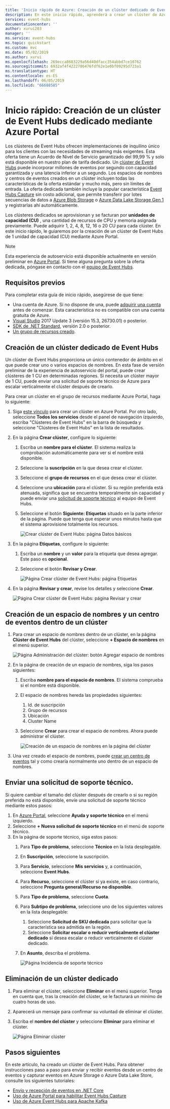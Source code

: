```yaml
---
title: 'Inicio rápido de Azure: Creación de un clúster dedicado de Event Hubs mediante Azure Portal | Microsoft Docs'
description: En este inicio rápido, aprenderá a crear un clúster de Azure Event Hubs mediante Azure Portal.
services: event-hubs
documentationcenter: ''
author: xurui203
manager: ''
ms.service: event-hubs
ms.topic: quickstart
ms.custom: mvc
ms.date: 05/02/2019
ms.author: xurui
ms.openlocfilehash: 269ecca8683229a56d40dfacc354abbd7ce10762
ms.sourcegitcommit: 6932af4f4222786476fdf62e1e0bf09295d723a1
ms.translationtype: HT
ms.contentlocale: es-ES
ms.lasthandoff: 06/05/2019
ms.locfileid: "66688585"
---
```

# <a name="quickstart-create-a-dedicated-event-hubs-cluster-using-azure-portal"></a>Inicio rápido: Creación de un clúster de Event Hubs dedicado mediante Azure Portal 
Los clústeres de Event Hubs ofrecen implementaciones de inquilino único para los clientes con las necesidades de streaming más exigentes. Esta oferta tiene un Acuerdo de Nivel de Servicio garantizado del 99,99 % y solo está disponible en nuestro plan de tarifa dedicado. Un [clúster de Event Hubs](event-hubs-dedicated-overview.md) puede incorporar millones de eventos por segundo con capacidad garantizada y una latencia inferior a un segundo. Los espacios de nombres y centros de eventos creados en un clúster incluyen todas las características de la oferta estándar y mucho más, pero sin límites de entrada. La oferta dedicada también incluye la popular característica [Event Hubs Capture](event-hubs-capture-overview.md) sin costo adicional, que permite transferir por lotes secuencias de datos a [Azure Blob Storage](../storage/blobs/storage-blobs-introduction.md) o [Azure Data Lake Storage Gen 1](../data-lake-store/data-lake-store-overview.md) y registrarlas ahí automáticamente.

Los clústeres dedicados se aprovisionan y se facturan por **unidades de capacidad (CU)** , una cantidad de recursos de CPU y memoria asignada previamente. Puede adquirir 1, 2, 4, 8, 12, 16 o 20 CU para cada clúster. En este inicio rápido, le guiaremos por la creación de un clúster de Event Hubs de 1 unidad de capacidad (CU) mediante Azure Portal.

> [!NOTE]
> Esta experiencia de autoservicio está disponible actualmente en versión preliminar en [Azure Portal](https://aka.ms/eventhubsclusterquickstart). Si tiene alguna pregunta sobre la oferta dedicada, póngase en contacto con el [equipo de Event Hubs](mailto:askeventhubs@microsoft.com).


## <a name="prerequisites"></a>Requisitos previos
Para completar esta guía de inicio rápido, asegúrese de que tiene:

- Una cuenta de Azure. Si no dispone de una, puede [adquirir una cuenta](https://azure.microsoft.com/pricing/purchase-options/pay-as-you-go/) antes de comenzar. Esta característica no es compatible con una cuenta gratuita de Azure. 
- [Visual Studio](https://visualstudio.microsoft.com/vs/) 2017 Update 3 (versión 15.3, 26730.01) o posterior.
- [SDK de .NET Standard](https://dotnet.microsoft.com/download), versión 2.0 o posterior.
- [Un grupo de recursos creado](../event-hubs/event-hubs-create.md#create-a-resource-group).

## <a name="create-an-event-hubs-dedicated-cluster"></a>Creación de un clúster dedicado de Event Hubs
Un clúster de Event Hubs proporciona un único contenedor de ámbito en el que puede crear uno o varios espacios de nombres. En esta fase de versión preliminar de la experiencia de autoservicio del portal, puede crear clústeres de 1 CU en determinadas regiones. Si necesita un clúster mayor de 1 CU, puede enviar una solicitud de soporte técnico de Azure para escalar verticalmente el clúster después de crearlo.

Para crear un clúster en el grupo de recursos mediante Azure Portal, haga lo siguiente:

1. Siga [este vínculo](https://aka.ms/eventhubsclusterquickstart) para crear un clúster en Azure Portal. Por otro lado, seleccione **Todos los servicios** desde el panel de navegación izquierdo, escriba "Clústeres de Event Hubs" en la barra de búsqueda y seleccione "Clústeres de Event Hubs" en la lista de resultados.
2. En la página **Crear clúster**, configure lo siguiente:
    1. Escriba un **nombre para el clúster**. El sistema realiza la comprobación automáticamente para ver si el nombre está disponible.
    2. Seleccione la **suscripción** en la que desea crear el clúster.
    3. Seleccione el **grupo de recursos** en el que desea crear el clúster.
    4. Seleccione una **ubicación** para el clúster. Si su región preferida está atenuada, significa que se encuentra temporalmente sin capacidad y puede enviar una [solicitud de soporte técnico](#submit-a-support-request) al equipo de Event Hubs.
    5. Seleccione el botón **Siguiente: Etiquetas** situado en la parte inferior de la página. Puede que tenga que esperar unos minutos hasta que el sistema aprovisione totalmente los recursos.

        ![Crear clúster de Event Hubs: página Datos básicos](./media/event-hubs-dedicated-cluster-create-portal/create-event-hubs-clusters-basics-page.png)
3. En la página **Etiquetas**, configure lo siguiente:
    1. Escriba un **nombre** y un **valor** para la etiqueta que desea agregar. Este paso es **opcional**.  
    2. Seleccione el botón **Revisar y Crear**.

        ![Página Crear clúster de Event Hubs: página Etiquetas](./media/event-hubs-dedicated-cluster-create-portal/create-event-hubs-clusters-tags-page.png)
4. En la página **Revisar y crear**, revise los detalles y seleccione **Crear**. 

    ![Página Crear clúster de Event Hubs: página Revisar y crear](./media/event-hubs-dedicated-cluster-create-portal/create-event-hubs-clusters-review-create-page.png)

## <a name="create-a-namespace-and-event-hub-within-a-cluster"></a>Creación de un espacio de nombres y un centro de eventos dentro de un clúster

1. Para crear un espacio de nombres dentro de un clúster, en la página **Clúster de Event Hubs** del clúster, seleccione **+ Espacio de nombres** en el menú superior.

    ![Página Administración del clúster: botón Agregar espacio de nombres](./media/event-hubs-dedicated-cluster-create-portal/cluster-management-page-add-namespace-button.png)
2. En la página de creación de un espacio de nombres, siga los pasos siguientes:
    1. Escriba **nombre para el espacio de nombres**.  El sistema comprueba si el nombre está disponible.
    2. El espacio de nombres hereda las propiedades siguientes:
        1. Id. de suscripción
        2. Grupo de recursos
        3. Ubicación
        4. Cluster Name
    3. Seleccione **Crear** para crear el espacio de nombres. Ahora puede administrar el clúster.  

        ![Creación de un espacio de nombres en la página del clúster](./media/event-hubs-dedicated-cluster-create-portal/create-namespace-cluster-page.png)
3. Una vez creado el espacio de nombres, puede [crear un centro de eventos](event-hubs-create.md#create-an-event-hub) tal y como crearía normalmente uno dentro de un espacio de nombres. 


## <a name="submit-a-support-request"></a>Enviar una solicitud de soporte técnico.

Si quiere cambiar el tamaño del clúster después de crearlo o si su región preferida no está disponible, envíe una solicitud de soporte técnico mediante estos pasos:

1. En [Azure Portal](https://portal.azure.com), seleccione **Ayuda y soporte técnico** en el menú izquierdo.
2. Seleccione **+ Nueva solicitud de soporte técnico** en el menú de soporte técnico.
3. En la página de soporte técnico, siga estos pasos:
    1. Para **Tipo de problema**, seleccione **Técnico** en la lista desplegable.
    2. En **Suscripción**, seleccione la suscripción.
    3. Para **Servicio**, seleccione **Mis servicios** y, a continuación, seleccione **Event Hubs**.
    4. Para **Recurso**, seleccione el clúster si ya existe, en caso contrario, seleccione **Pregunta general/Recurso no disponible**.
    5. Para **Tipo de problema**, seleccione **Cuota**.
    6. Para **Subtipo de problema**, seleccione uno de los siguientes valores en la lista desplegable:
        1. Seleccione **Solicitud de SKU dedicada** para solicitar que la característica sea admitida en la región.
        2. Seleccione **Solicitar escalar o reducir verticalmente el clúster dedicado** si desea escalar o reducir verticalmente el clúster dedicado. 
    7. En **Asunto**, describa el problema.

        ![Página Incidencia de soporte técnico](./media/event-hubs-dedicated-cluster-create-portal/support-ticket.png)

 ## <a name="delete-a-dedicated-cluster"></a>Eliminación de un clúster dedicado
 
1. Para eliminar el clúster, seleccione **Eliminar** en el menú superior. Tenga en cuenta que, tras la creación del clúster, se le facturará un mínimo de cuatro horas de uso. 
2. Aparecerá un mensaje para confirmar su voluntad de eliminar el clúster.
3. Escriba el **nombre del clúster** y seleccione **Eliminar** para eliminar el clúster.

    ![Página Eliminar clúster](./media/event-hubs-dedicated-cluster-create-portal/delete-cluster-page.png)


## <a name="next-steps"></a>Pasos siguientes
En este artículo, ha creado un clúster de Event Hubs. Para obtener instrucciones paso a paso para enviar y recibir eventos desde un centro de eventos y capturar eventos en Azure Storage o Azure Data Lake Store, consulte los siguientes tutoriales:

- [Envío y recepción de eventos en .NET Core](event-hubs-dotnet-standard-getstarted-send.md)
- [Uso de Azure Portal para habilitar Event Hubs Capture](event-hubs-capture-enable-through-portal.md)
- [Uso de Azure Event Hubs para Apache Kafka](event-hubs-for-kafka-ecosystem-overview.md)
